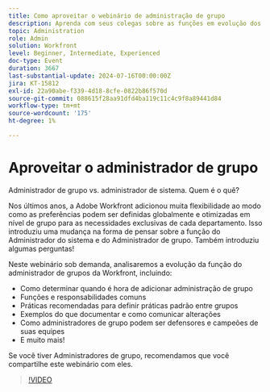 ```yaml
---
title: Como aproveitar o webinário de administração de grupo
description: Aprenda com seus colegas sobre as funções em evolução dos administradores de sistemas e grupos da Workfront. Explore funções, práticas recomendadas, documentação e defesa em nosso webinário sob demanda.
topic: Administration
role: Admin
solution: Workfront
level: Beginner, Intermediate, Experienced
doc-type: Event
duration: 3667
last-substantial-update: 2024-07-16T00:00:00Z
jira: KT-15812
exl-id: 22a90abe-f339-4d18-8cfe-0822b86f570d
source-git-commit: 088615f28aa91dfd4ba119c11c4c9f8a89441d84
workflow-type: tm+mt
source-wordcount: '175'
ht-degree: 1%

---
```


# Aproveitar o administrador de grupo

Administrador de grupo vs. administrador de sistema. Quem é o quê?

Nos últimos anos, a Adobe Workfront adicionou muita flexibilidade ao modo como as preferências podem ser definidas globalmente e otimizadas em nível de grupo para as necessidades exclusivas de cada departamento. Isso introduziu uma mudança na forma de pensar sobre a função do Administrador do sistema e do Administrador de grupo. Também introduziu algumas perguntas!

Neste webinário sob demanda, analisaremos a evolução da função do administrador de grupos da Workfront, incluindo:

* Como determinar quando é hora de adicionar administração de grupo
* Funções e responsabilidades comuns
* Práticas recomendadas para definir práticas padrão entre grupos
* Exemplos do que documentar e como comunicar alterações
* Como administradores de grupo podem ser defensores e campeões de suas equipes
* E muito mais!

Se você tiver Administradores de grupo, recomendamos que você compartilhe este webinário com eles.

>[!VIDEO](https://video.tv.adobe.com/v/3431006/?learn=on)
